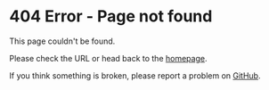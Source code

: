 # 404 Error - Page not found 

This page couldn't be found.

Please check the URL or head back to the [homepage](/).

If you think something is broken, please report a problem on [GitHub](https://github.com/safe-global/safe-docs/issues/new).
